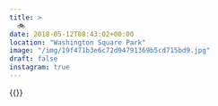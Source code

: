 ```yaml
---
title: >
  🚲
date: 2018-05-12T08:43:02+00:00
location: "Washington Square Park"
image: "/img/19f471b3e6c72d94791369b5cd715bd9.jpg"
draft: false
instagram: true
---
```


{{<photo src="/img/19f471b3e6c72d94791369b5cd715bd9.jpg">}}
